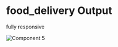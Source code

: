 # food_delivery Output
fully responsive

![Component 5](https://user-images.githubusercontent.com/99271821/211160886-18ced959-4009-4a08-898d-ffed2cfbd89f.png)
